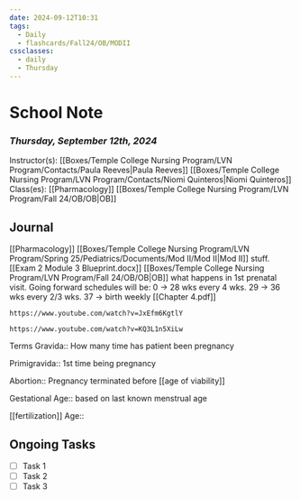 ```yaml
---
date: 2024-09-12T10:31
tags:
  - Daily
  - flashcards/Fall24/OB/MODII
cssclasses:
  - daily
  - Thursday
---
```


# School Note
### *Thursday, September 12th, 2024*
Instructor(s): [[Boxes/Temple College Nursing Program/LVN Program/Contacts/Paula Reeves|Paula Reeves]] [[Boxes/Temple College Nursing Program/LVN Program/Contacts/Niomi Quinteros|Niomi Quinteros]]
Class(es): [[Pharmacology]] [[Boxes/Temple College Nursing Program/LVN Program/Fall 24/OB/OB|OB]]

## Journal
[[Pharmacology]] [[Boxes/Temple College Nursing Program/LVN Program/Spring 25/Pediatrics/Documents/Mod II/Mod II|Mod II]] stuff.  [[Exam 2 Module 3 Blueprint.docx]]
[[Boxes/Temple College Nursing Program/LVN Program/Fall 24/OB/OB|OB]] what happens in 1st prenatal visit.  Going forward schedules will be:
0 -> 28 wks every 4 wks.
29 -> 36 wks every 2/3 wks.
37 -> birth weekly
[[Chapter 4.pdf]]
```vid
https://www.youtube.com/watch?v=JxEfm6KgtlY
```
```vid
https://www.youtube.com/watch?v=KQ3L1n5XiLw
```
Terms
Gravida:: How many time has patient been pregnancy
<!--SR:!2024-12-09,1,210-->
Primigravida:: 1st time being pregnancy
<!--SR:!2024-12-09,1,210-->
Abortion:: Pregnancy terminated before [[age of viability]]
<!--SR:!2024-12-09,1,210-->
Gestational Age:: based on last known menstrual age
<!--SR:!2024-12-09,1,210-->
[[fertilization]] Age::
<!--SR:!2024-12-09,1,210-->

## Ongoing Tasks
- [ ] Task 1
- [ ] Task 2
- [ ] Task 3